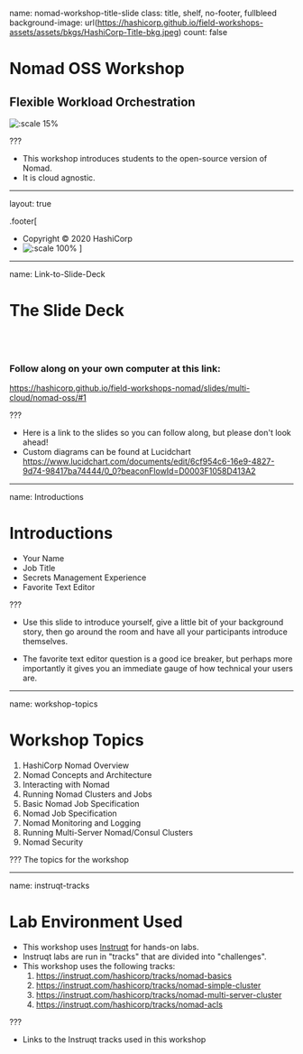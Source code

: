name: nomad-workshop-title-slide
class: title, shelf, no-footer, fullbleed
background-image: url(https://hashicorp.github.io/field-workshops-assets/assets/bkgs/HashiCorp-Title-bkg.jpeg)
count: false

# Nomad OSS Workshop
## Flexible Workload Orchestration

![:scale 15%](https://hashicorp.github.io/field-workshops-assets/assets/logos/logo_nomad.png)

???
* This workshop introduces students to the open-source version of Nomad.
* It is cloud agnostic.

---
layout: true

.footer[
- Copyright © 2020 HashiCorp
- ![:scale 100%](https://hashicorp.github.io/field-workshops-assets/assets/logos/HashiCorp_Icon_Black.svg)
]

---
name: Link-to-Slide-Deck
# The Slide Deck
<br><br>
### Follow along on your own computer at this link:

https://hashicorp.github.io/field-workshops-nomad/slides/multi-cloud/nomad-oss/#1

???
* Here is a link to the slides so you can follow along, but please don't look ahead!
* Custom diagrams can be found at Lucidchart
https://www.lucidchart.com/documents/edit/6cf954c6-16e9-4827-9d74-98417ba74444/0_0?beaconFlowId=D0003F1058D413A2

---
name: Introductions
# Introductions

* Your Name
* Job Title
* Secrets Management Experience
* Favorite Text Editor

???
* Use this slide to introduce yourself, give a little bit of your background story, then go around the room and have all your participants introduce themselves.

* The favorite text editor question is a good ice breaker, but perhaps more importantly it gives you an immediate gauge of how technical your users are.  

---
name: workshop-topics
# Workshop Topics

1. HashiCorp Nomad Overview
1. Nomad Concepts and Architecture
1. Interacting with Nomad
1. Running Nomad Clusters and Jobs
1. Basic Nomad Job Specification
1. Nomad Job Specification
1. Nomad Monitoring and Logging
1. Running Multi-Server Nomad/Consul Clusters
1. Nomad Security

???
The topics for the workshop

---
name: instruqt-tracks
# Lab Environment Used
* This workshop uses [Instruqt](https://instruqt.com) for hands-on labs.
* Instruqt labs are run in "tracks" that are divided into "challenges".
* This workshop uses the following tracks:
    1. https://instruqt.com/hashicorp/tracks/nomad-basics
    1. https://instruqt.com/hashicorp/tracks/nomad-simple-cluster
    1. https://instruqt.com/hashicorp/tracks/nomad-multi-server-cluster
    1. https://instruqt.com/hashicorp/tracks/nomad-acls

???
* Links to the Instruqt tracks used in this workshop

